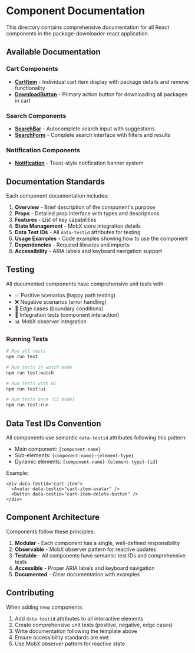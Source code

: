 # Component Documentation

This directory contains comprehensive documentation for all React components in the package-downloader-react application.

## Available Documentation

### Cart Components
- **[CartItem](./CartItem.md)** - Individual cart item display with package details and remove functionality
- **[DownloadButton](./DownloadButton.md)** - Primary action button for downloading all packages in cart

### Search Components
- **[SearchBar](./SearchBar.md)** - Autocomplete search input with suggestions
- **[SearchForm](./SearchForm.md)** - Complete search interface with filters and results

### Notification Components
- **[Notification](./Notification.md)** - Toast-style notification banner system

## Documentation Standards

Each component documentation includes:

1. **Overview** - Brief description of the component's purpose
2. **Props** - Detailed prop interface with types and descriptions
3. **Features** - List of key capabilities
4. **State Management** - MobX store integration details
5. **Data Test IDs** - All `data-testid` attributes for testing
6. **Usage Examples** - Code examples showing how to use the component
7. **Dependencies** - Required libraries and imports
8. **Accessibility** - ARIA labels and keyboard navigation support

## Testing

All documented components have comprehensive unit tests with:
- ✅ Positive scenarios (happy path testing)
- ❌ Negative scenarios (error handling)
- 🔄 Edge cases (boundary conditions)
- 🔗 Integration tests (component interaction)
- 📊 MobX observer integration

### Running Tests

```bash
# Run all tests
npm run test

# Run tests in watch mode
npm run test:watch

# Run tests with UI
npm run test:ui

# Run tests once (CI mode)
npm run test:run
```

## Data Test IDs Convention

All components use semantic `data-testid` attributes following this pattern:
- Main component: `{component-name}`
- Sub-elements: `{component-name}-{element-type}`
- Dynamic elements: `{component-name}-{element-type}-{id}`

Example:
```tsx
<div data-testid="cart-item">
  <Avatar data-testid="cart-item-avatar" />
  <Button data-testid="cart-item-delete-button" />
</div>
```

## Component Architecture

Components follow these principles:
1. **Modular** - Each component has a single, well-defined responsibility
2. **Observable** - MobX observer pattern for reactive updates
3. **Testable** - All components have semantic test IDs and comprehensive tests
4. **Accessible** - Proper ARIA labels and keyboard navigation
5. **Documented** - Clear documentation with examples

## Contributing

When adding new components:
1. Add `data-testid` attributes to all interactive elements
2. Create comprehensive unit tests (positive, negative, edge cases)
3. Write documentation following the template above
4. Ensure accessibility standards are met
5. Use MobX observer pattern for reactive state
